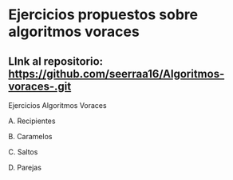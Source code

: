 # Ejercicios propuestos sobre algoritmos voraces
## LInk al repositorio: https://github.com/seerraa16/Algoritmos-voraces-.git
Ejercicios Algoritmos Voraces

A. Recipientes

B. Caramelos

C. Saltos

D. Parejas
